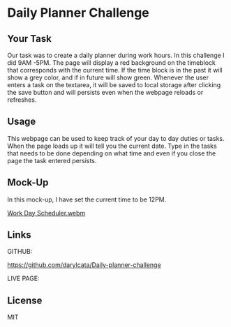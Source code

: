 # Daily Planner Challenge

## Your Task

Our task was to create a daily planner during work hours. In this challenge I did 9AM -5PM. The page will display a red background on the timeblock that corresponds with the current time. If the time block is in the past it will show a grey color, and if in future will show green. Whenever the user enters a task on the textarea, it will be saved to local storage after clicking the save button and will persists even when the webpage reloads or refreshes.

## Usage

This webpage can be used to keep track of your day to day duties or tasks. When the page loads up it will tell you the current date. Type in the tasks that needs to be done depending on what time and even if you close the page the task entered persists.

## Mock-Up

In this mock-up, I have set the current time to be 12PM.


[Work Day Scheduler.webm](https://user-images.githubusercontent.com/117319952/214177750-173ca41d-3ffc-4bb8-ba07-8a3319da0e45.webm)

## Links

GITHUB:

https://github.com/darylcata/Daily-planner-challenge

LIVE PAGE:



## License
MIT

